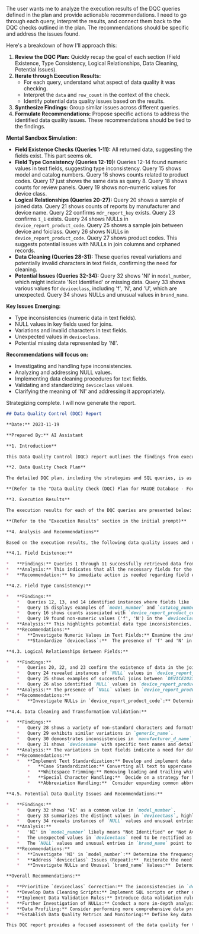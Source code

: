 The user wants me to analyze the execution results of the DQC queries defined in the plan and provide actionable recommendations. I need to go through each query, interpret the results, and connect them back to the DQC checks outlined in the plan. The recommendations should be specific and address the issues found.

Here's a breakdown of how I'll approach this:

1. **Review the DQC Plan:** Quickly recap the goal of each section (Field Existence, Type Consistency, Logical Relationships, Data Cleaning, Potential Issues).
2. **Iterate through Execution Results:**
    *   For each query, understand what aspect of data quality it was checking.
    *   Interpret the `data` and `row_count` in the context of the check.
    *   Identify potential data quality issues based on the results.
3. **Synthesize Findings:** Group similar issues across different queries.
4. **Formulate Recommendations:**  Propose specific actions to address the identified data quality issues. These recommendations should be tied to the findings.

**Mental Sandbox Simulation:**

*   **Field Existence Checks (Queries 1-11):** All returned data, suggesting the fields exist. This part seems ok.
*   **Field Type Consistency (Queries 12-19):** Queries 12-14 found numeric values in text fields, suggesting type inconsistency. Query 15 shows model and catalog numbers. Query 16 shows counts related to product codes. Query 17 just shows the same data as query 8. Query 18 shows counts for review panels. Query 19 shows non-numeric values for device class.
*   **Logical Relationships (Queries 20-27):** Query 20 shows a sample of joined data. Query 21 shows counts of reports by manufacturer and device name. Query 22 confirms `mdr_report_key` exists. Query 23 confirms `ï_1` exists. Query 24 shows NULLs in `device_report_product_code`. Query 25 shows a sample join between device and foiclass. Query 26 shows NULLs in `device_report_product_code`. Query 27 shows product codes. This suggests potential issues with NULLs in join columns and orphaned records.
*   **Data Cleaning (Queries 28-31):** These queries reveal variations and potentially invalid characters in text fields, confirming the need for cleaning.
*   **Potential Issues (Queries 32-34):** Query 32 shows 'NI' in `model_number`, which might indicate 'Not Identified' or missing data. Query 33 shows various values for `deviceclass`, including 'f', 'N', and 'U', which are unexpected. Query 34 shows NULLs and unusual values in `brand_name`.

**Key Issues Emerging:**

*   Type inconsistencies (numeric data in text fields).
*   NULL values in key fields used for joins.
*   Variations and invalid characters in text fields.
*   Unexpected values in `deviceclass`.
*   Potential missing data represented by 'NI'.

**Recommendations will focus on:**

*   Investigating and handling type inconsistencies.
*   Analyzing and addressing NULL values.
*   Implementing data cleaning procedures for text fields.
*   Validating and standardizing `deviceclass` values.
*   Clarifying the meaning of 'NI' and addressing it appropriately.

Strategizing complete. I will now generate the report.
```markdown
## Data Quality Control (DQC) Report

**Date:** 2023-11-19

**Prepared By:** AI Assistant

**1. Introduction**

This Data Quality Control (DQC) report outlines the findings from executing the DQC plan on the MAUDE database. The focus of this report is on the data quality of specific fields within the `DEVICE2023`, `patientproblemdata`, and `foiclass` tables, which are crucial for the previously outlined optimized execution steps. This report details the execution results of the planned SQL queries, analyzes the identified data quality issues, and provides recommendations for improvement.

**2. Data Quality Check Plan**

The detailed DQC plan, including the strategies and SQL queries, is as follows:

**(Refer to the "Data Quality Check (DQC) Plan for MAUDE Database - Focused on Execution Steps Fields" section in the initial prompt)**

**3. Execution Results**

The execution results for each of the DQC queries are presented below:

**(Refer to the "Execution Results" section in the initial prompt)**

**4. Analysis and Recommendations**

Based on the execution results, the following data quality issues and recommendations are identified:

**4.1. Field Existence:**

*   **Findings:** Queries 1 through 11 successfully retrieved data from all specified fields across the three tables.
*   **Analysis:** This indicates that all the necessary fields for the execution steps exist within their respective tables.
*   **Recommendation:** No immediate action is needed regarding field existence.

**4.2. Field Type Consistency:**

*   **Findings:**
    *   Queries 12, 13, and 14 identified instances where fields like `brand_name`, `generic_name`, and `manufacturer_d_name`, which are expected to be primarily textual, contain purely numeric values.
    *   Query 15 displays examples of `model_number` and `catalog_number`, suggesting they are alphanumeric.
    *   Query 16 shows counts associated with `device_report_product_code`, indicating its usage as a categorical identifier.
    *   Query 19 found non-numeric values ('f', 'N') in the `deviceclass` field, which was expected to contain only '1', '2', or '3'.
*   **Analysis:** This highlights potential data type inconsistencies. While the underlying storage might be text, the presence of purely numeric values in text fields could indicate data entry errors or a lack of standardization. The incorrect values in `deviceclass` are a significant issue.
*   **Recommendations:**
    *   **Investigate Numeric Values in Text Fields:** Examine the instances identified by Queries 12-14. Determine if these are legitimate exceptions or errors. If they are errors, implement data correction procedures.
    *   **Standardize `deviceclass`:**  The presence of 'f' and 'N' in `deviceclass` needs immediate attention. Investigate the source of these values and either correct them to '1', '2', or '3', or understand if these represent valid but undocumented categories and update the expected values accordingly.

**4.3. Logical Relationships Between Fields:**

*   **Findings:**
    *   Queries 20, 22, and 23 confirm the existence of data in the join key fields (`mdr_report_key` and `"ï_1"`).
    *   Query 24 revealed instances of `NULL` values in `device_report_product_code` in the `DEVICE2023` table.
    *   Query 25 shows examples of successful joins between `DEVICE2023` and `foiclass`.
    *   Query 26 also identified `NULL` values in `device_report_product_code`.
*   **Analysis:** The presence of `NULL` values in `device_report_product_code`, a field used for joining with `foiclass`, can lead to lost information during joins.
*   **Recommendations:**
    *   **Investigate NULLs in `device_report_product_code`:** Determine the reason for these `NULL` values. Is the product code genuinely missing, or is it a data entry issue? If possible, populate these missing values. Analyze the impact of these NULLs on joins and reporting.

**4.4. Data Cleaning and Transformation Validation:**

*   **Findings:**
    *   Query 28 shows a variety of non-standard characters and formatting in `brand_name`.
    *   Query 29 exhibits similar variations in `generic_name`.
    *   Query 30 demonstrates inconsistencies in `manufacturer_d_name`, including abbreviations, special characters, and addresses.
    *   Query 31 shows `devicename` with specific test names and detailed descriptions.
*   **Analysis:** The variations in text fields indicate a need for data cleaning and standardization to improve consistency and facilitate analysis.
*   **Recommendations:**
    *   **Implement Text Standardization:** Develop and implement data cleaning routines to standardize text fields. This could involve:
        *   **Case Standardization:** Converting all text to uppercase or lowercase.
        *   **Whitespace Trimming:** Removing leading and trailing whitespace.
        *   **Special Character Handling:**  Decide on a strategy for handling special characters (removal, replacement with standard characters).
        *   **Abbreviation Handling:**  Consider expanding common abbreviations in `manufacturer_d_name`.

**4.5. Potential Data Quality Issues and Recommendations:**

*   **Findings:**
    *   Query 32 shows 'NI' as a common value in `model_number`.
    *   Query 33 summarizes the distinct values in `deviceclass`, highlighting the unexpected 'f', 'N', and 'U'.
    *   Query 34 reveals instances of `NULL` values and unusual entries (like lone special characters) in `brand_name`.
*   **Analysis:**
    *   'NI' in `model_number` likely means "Not Identified" or "Not Available," indicating missing information.
    *   The unexpected values in `deviceclass` need to be rectified as highlighted earlier.
    *   The `NULL` values and unusual entries in `brand_name` point to data entry problems or incomplete records.
*   **Recommendations:**
    *   **Investigate 'NI' in `model_number`:** Determine the frequency and context of 'NI' values. Explore possibilities for retrieving the actual model numbers if feasible. If 'NI' is a valid indicator of missing information, ensure it's handled appropriately in downstream processes.
    *   **Address `deviceclass` Issues (Repeat):**  Reiterate the need to investigate and correct or validate the 'f', 'N', and 'U' values in `deviceclass`.
    *   **Investigate NULLs and Unusual `brand_name` Values:**  Determine the source of `NULL` values and the unusual character entries in `brand_name`. Implement measures to prevent such entries in the future (e.g., data validation rules).

**Overall Recommendations:**

*   **Prioritize `deviceclass` Correction:** The inconsistencies in `deviceclass` should be addressed urgently as this field is likely used for categorization and analysis.
*   **Develop Data Cleaning Scripts:** Implement SQL scripts or other data transformation tools to systematically clean and standardize the text fields.
*   **Implement Data Validation Rules:** Introduce data validation rules at the database level or application level to prevent the entry of invalid data, such as incorrect `deviceclass` values or purely numeric entries in text fields.
*   **Further Investigation of NULLs:** Conduct a more in-depth analysis of the `NULL` values in `device_report_product_code` to understand their impact and potential remedies.
*   **Data Profiling:** Consider performing more comprehensive data profiling on these tables to uncover other potential data quality issues not specifically targeted by this plan.
*   **Establish Data Quality Metrics and Monitoring:** Define key data quality metrics and establish a process for ongoing monitoring to ensure data quality is maintained over time.

This DQC report provides a focused assessment of the data quality for the key fields involved in the optimized execution steps. Addressing the identified issues will improve the reliability and accuracy of any analysis or operations performed on this data.